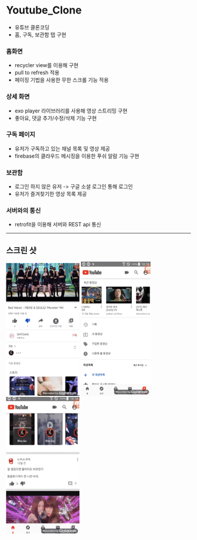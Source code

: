 # Youtube_Clone
- 유튜브 클론코딩 
- 홈, 구독, 보관함 탭 구현

### 홈화면
- recycler view를 이용해 구현
- pull to refresh 적용
- 페이징 기법을 사용한 무한 스크롤 기능 적용

### 상세 화면 
- exo player 라이브러리를 사용해 영상 스트리밍 구현
- 좋아요, 댓글 추가/수정/삭제 기능 구현

### 구독 페이지
- 유저가 구독하고 있는 채널 목록 및 영상 제공
- firebase의 클라우드 메시징을 이용한 푸쉬 알람 기능 구현

### 보관함
- 로그인 하지 않은 유저 -> 구글 소셜 로그인 통해 로그인 
- 유저가 즐겨찾기한 영상 목록 제공 

### 서버와의 통신
- retrofit을 이용해 서버와 REST api 통신

---------------------

## 스크린 샷
<div>
<img width="200" src = ./img/%E1%84%8B%E1%85%B2%E1%84%90%E1%85%B2%E1%84%87%E1%85%B31.png>
<img width="190" src = ./img/%E1%84%8B%E1%85%B2%E1%84%90%E1%85%B2%E1%84%87%E1%85%B32.png>
<img width="200" src = ./img/%E1%84%8B%E1%85%B2%E1%84%90%E1%85%B2%E1%84%87%E1%85%B33.png>
</div>
